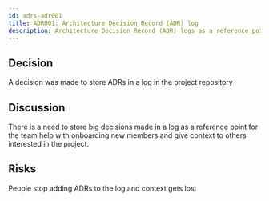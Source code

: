 ```yaml
---
id: adrs-adr001
title: ADR001: Architecture Decision Record (ADR) log
description: Architecture Decision Record (ADR) logs as a reference point for the team
---
```


## Decision

A decision was made to store ADRs in a log in the project repository

## Discussion

There is a need to store big decisions made in a log as a reference point for
the team help with onboarding new members and give context to others interested
in the project.

## Risks

People stop adding ADRs to the log and context gets lost
